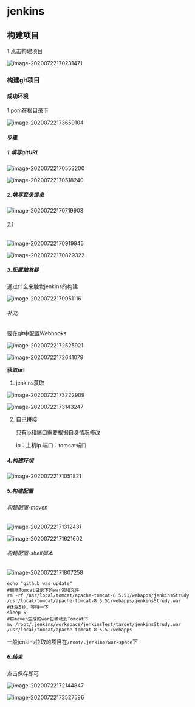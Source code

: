 # jenkins

## 构建项目

1.点击构建项目

![image-20200722170231471](https://gitee.com/jj603786014/imgBed/raw/master/imgs/20200722170238.png)

### 构建git项目

#### 成功环境

1.pom在根目录下

![image-20200722173659104](https://gitee.com/jj603786014/imgBed/raw/master/imgs/20200722173659.png)

#### 步骤

##### 1.填写gitURL

![image-20200722170553200](https://gitee.com/jj603786014/imgBed/raw/master/imgs/20200722170553.png)

![image-20200722170518240](https://gitee.com/jj603786014/imgBed/raw/master/imgs/20200722170518.png)

##### 2.填写登录信息

![image-20200722170719903](https://gitee.com/jj603786014/imgBed/raw/master/imgs/20200722170719.png)

###### 2.1

![image-20200722170919945](https://gitee.com/jj603786014/imgBed/raw/master/imgs/20200722170920.png)

![image-20200722170829322](https://gitee.com/jj603786014/imgBed/raw/master/imgs/20200722170829.png)

##### 3.配置触发器

通过什么来触发jenkins的构建

![image-20200722170951116](https://gitee.com/jj603786014/imgBed/raw/master/imgs/20200722170951.png)

###### 补充

要在git中配置Webhooks

![image-20200722172525921](https://gitee.com/jj603786014/imgBed/raw/master/imgs/20200722172526.png)



![image-20200722172641079](https://gitee.com/jj603786014/imgBed/raw/master/imgs/20200722172641.png)

**获取url**

1. jenkins获取

![image-20200722173222909](https://gitee.com/jj603786014/imgBed/raw/master/imgs/20200722173222.png)

![image-20200722173143247](https://gitee.com/jj603786014/imgBed/raw/master/imgs/20200722173143.png)

2. 自己拼接

   只有ip和端口需要根据自身情况修改

   ip：主机ip 端口：tomcat端口

##### 4.构建环境

![image-20200722171051821](https://gitee.com/jj603786014/imgBed/raw/master/imgs/20200722171051.png)

##### 5.构建配置

###### 构建配置-maven

![image-20200722171312431](https://gitee.com/jj603786014/imgBed/raw/master/imgs/20200722171312.png)

![image-20200722171621602](https://gitee.com/jj603786014/imgBed/raw/master/imgs/20200722171621.png)

###### 构建配置-shell脚本

![image-20200722171807258](https://gitee.com/jj603786014/imgBed/raw/master/imgs/20200722171807.png)

~~~shell
echo "github was update"
#删除Tomcat目录下的war包和文件
rm -rf /usr/local/tomcat/apache-tomcat-8.5.51/webapps/jenkinsStrudy /usr/local/tomcat/apache-tomcat-8.5.51/webapps/jenkinsStrudy.war
#休眠5秒，等待一下
sleep 5
#将maven生成的war包移动到Tomcat下
mv /root/.jenkins/workspace/jenkinsTest/target/jenkinsStrudy.war /usr/local/tomcat/apache-tomcat-8.5.51/webapps
~~~

一般jenkins拉取的项目在`/root/.jenkins/workspace`下

##### 6.结束

点击保存即可

![image-20200722172144847](https://gitee.com/jj603786014/imgBed/raw/master/imgs/20200722172145.png)

![image-20200722173527596](https://gitee.com/jj603786014/imgBed/raw/master/imgs/20200722173527.png)